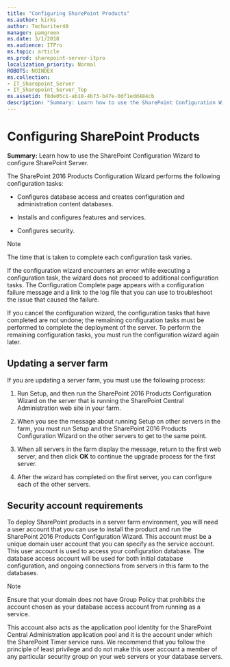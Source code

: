```yaml
---
title: "Configuring SharePoint Products"
ms.author: kirks
author: Techwriter40
manager: pamgreen
ms.date: 3/1/2018
ms.audience: ITPro
ms.topic: article
ms.prod: sharepoint-server-itpro
localization_priority: Normal
ROBOTS: NOINDEX
ms.collection:
- IT_Sharepoint_Server
- IT_Sharepoint_Server_Top
ms.assetid: f8de05c1-ab18-4b73-b47e-0df1edd484cb
description: "Summary: Learn how to use the SharePoint Configuration Wizard to configure SharePoint Server."
---
```


# Configuring SharePoint Products

 **Summary:** Learn how to use the SharePoint Configuration Wizard to configure SharePoint Server. 
  
The SharePoint 2016 Products Configuration Wizard performs the following configuration tasks:
  
- Configures database access and creates configuration and administration content databases.
    
- Installs and configures features and services.
    
- Configures security.
    
> [!NOTE]
> The time that is taken to complete each configuration task varies. 
  
If the configuration wizard encounters an error while executing a configuration task, the wizard does not proceed to additional configuration tasks. The Configuration Complete page appears with a configuration failure message and a link to the log file that you can use to troubleshoot the issue that caused the failure.
  
If you cancel the configuration wizard, the configuration tasks that have completed are not undone; the remaining configuration tasks must be performed to complete the deployment of the server. To perform the remaining configuration tasks, you must run the configuration wizard again later.
  
## Updating a server farm

If you are updating a server farm, you must use the following process:
  
1. Run Setup, and then run the SharePoint 2016 Products Configuration Wizard on the server that is running the SharePoint Central Administration web site in your farm. 
    
2. When you see the message about running Setup on other servers in the farm, you must run Setup and the SharePoint 2016 Products Configuration Wizard on the other servers to get to the same point.
    
3. When all servers in the farm display the message, return to the first web server, and then click **OK** to continue the upgrade process for the first server. 
    
4. After the wizard has completed on the first server, you can configure each of the other servers.
    
## Security account requirements

To deploy SharePoint products in a server farm environment, you will need a user account that you can use to install the product and run the SharePoint 2016 Products Configuration Wizard. This account must be a unique domain user account that you can specify as the service account. This user account is used to access your configuration database. The database access account will be used for both initial database configuration, and ongoing connections from servers in this farm to the databases. 
  
> [!NOTE]
> Ensure that your domain does not have Group Policy that prohibits the account chosen as your database access account from running as a service. 
  
This account also acts as the application pool identity for the SharePoint Central Administration application pool and it is the account under which the SharePoint Timer service runs. We recommend that you follow the principle of least privilege and do not make this user account a member of any particular security group on your web servers or your database servers.
  

